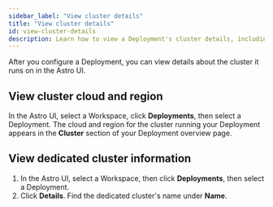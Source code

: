 ```yaml
---
sidebar_label: "View cluster details"
title: "View cluster details"
id: view-cluster-details
description: Learn how to view a Deployment's cluster details, including your cloud, region, and connection options. 
---
```


After you configure a Deployment, you can view details about the cluster it runs on in the Astro UI. 

## View cluster cloud and region

In the Astro UI, select a Workspace, click **Deployments**, then select a Deployment. The cloud and region for the cluster running your Deployment appears in the **Cluster** section of your Deployment overview page.

## View dedicated cluster information

1. In the Astro UI, select a Workspace, then click **Deployments**, then select a Deployment.
2. Click **Details**. Find the dedicated cluster's name under **Name**.